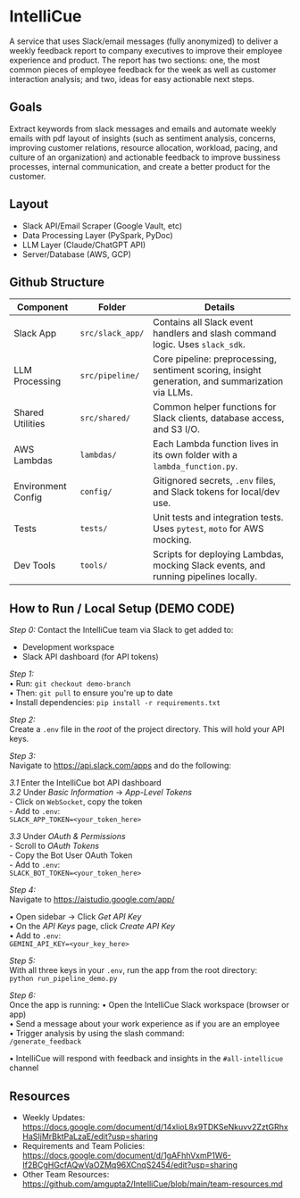 # IntelliCue
A service that uses Slack/email messages (fully anonymized) to deliver a weekly feedback report to company executives to improve their employee experience and product. The report has two sections: one, the most common pieces of employee feedback for the week as well as customer interaction analysis; and two, ideas for easy actionable next steps.

## Goals
Extract keywords from slack messages and emails and automate weekly emails with pdf layout of insights (such as sentiment analysis, concerns, improving customer relations, resource allocation, workload, pacing, and culture of an organization) and actionable feedback to improve bussiness processes, internal communication, and create a better product for the customer. 

## Layout
- Slack API/Email Scraper (Google Vault, etc)
- Data Processing Layer (PySpark, PyDoc)
- LLM Layer (Claude/ChatGPT API)
- Server/Database (AWS, GCP)

## Github Structure
| Component         | Folder         | Details                                                                 |
|------------------|----------------|-------------------------------------------------------------------------|
| Slack App         | `src/slack_app/` | Contains all Slack event handlers and slash command logic. Uses `slack_sdk`. |
| LLM Processing    | `src/pipeline/` | Core pipeline: preprocessing, sentiment scoring, insight generation, and summarization via LLMs. |
| Shared Utilities  | `src/shared/`   | Common helper functions for Slack clients, database access, and S3 I/O. |
| AWS Lambdas       | `lambdas/`      | Each Lambda function lives in its own folder with a `lambda_function.py`. |
| Environment Config| `config/`       | Gitignored secrets, `.env` files, and Slack tokens for local/dev use.  |
| Tests             | `tests/`        | Unit tests and integration tests. Uses `pytest`, `moto` for AWS mocking. |
| Dev Tools         | `tools/`        | Scripts for deploying Lambdas, mocking Slack events, and running pipelines locally. |


## How to Run / Local Setup (DEMO CODE)

*Step 0:* Contact the IntelliCue team via Slack to get added to:
  - Development workspace
  - Slack API dashboard (for API tokens)

*Step 1:*  
• Run: `git checkout demo-branch`  
• Then: `git pull` to ensure you're up to date  
• Install dependencies: `pip install -r requirements.txt`

*Step 2:*  
Create a `.env` file in the *root* of the project directory. This will hold your API keys.

*Step 3:*  
Navigate to https://api.slack.com/apps and do the following:

  *3.1* Enter the IntelliCue bot API dashboard  
  *3.2* Under *Basic Information* → *App-Level Tokens*  
    - Click on `WebSocket`, copy the token  
    - Add to `.env`:  
      `SLACK_APP_TOKEN=<your_token_here>`

  *3.3* Under *OAuth & Permissions*  
    - Scroll to *OAuth Tokens*  
    - Copy the Bot User OAuth Token  
    - Add to `.env`:  
      `SLACK_BOT_TOKEN=<your_token_here>`

*Step 4:*  
Navigate to https://aistudio.google.com/app/

• Open sidebar → Click *Get API Key*  
• On the *API Keys* page, click *Create API Key*  
• Add to `.env`:  
  `GEMINI_API_KEY=<your_key_here>`

*Step 5:*  
With all three keys in your `.env`, run the app from the root directory:  
`python run_pipeline_demo.py`

*Step 6:*  
Once the app is running:
• Open the IntelliCue Slack workspace (browser or app)  
• Send a message about your work experience as if you are an employee  
• Trigger analysis by using the slash command:  
  `/generate_feedback`

• IntelliCue will respond with feedback and insights in the `#all-intellicue` channel


## Resources
- Weekly Updates: https://docs.google.com/document/d/14xlioL8x9TDKSeNkuvv2ZztGRhxHaSIjMrBktPaLzaE/edit?usp=sharing
- Requirements and Team Policies: https://docs.google.com/document/d/1gAFhhVxmP1W6-If2BCgHGcfAQwVaOZMq96XCnqS2454/edit?usp=sharing
- Other Team Resources: https://github.com/amgupta2/IntelliCue/blob/main/team-resources.md

